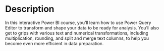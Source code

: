 # Description

In this interactive Power BI course, you’ll learn how to use Power Query Editor to transform and shape your data to be ready for analysis. You’ll also get to grips with various text and numerical transformations, including multiplication, rounding, and split and merge text columns, to help you become even more efficient in data preparation.